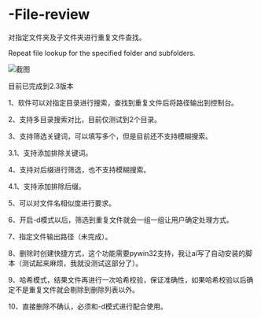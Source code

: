 # -File-review
对指定文件夹及子文件夹进行重复文件查找。

Repeat file lookup for the specified folder and subfolders.

![截图](https://github.com/user-attachments/assets/acfbc970-1fb5-4894-9625-cd6e0d6bb687)

目前已完成到2.3版本

1、软件可以对指定目录进行搜索，查找到重复文件后将路径输出到控制台。

2、支持多目录搜索对比，目前仅测试到2个目录。

3、支持筛选关键词，可以填写多个，但是目前还不支持模糊搜索。

3.1、支持添加排除关键词。

4、支持对后缀进行筛选，也不支持模糊搜索。

4.1、支持添加排除后缀。

5、可以对文件名相似度进行要求。

6、开启-d模式以后，筛选到重复文件就会一组一组让用户确定处理方式。

7、指定文件输出路径（未完成）。

8、删除时创建快捷方式，这个功能需要pywin32支持，我让ai写了自动安装的脚本（测试起来麻烦，我就没测试这部分了）。

9、哈希模式，结果文件再进行一次哈希校验，保证准确性，如果哈希校验以后确定不是重复文件就会剔除到删除列表以外。

10、直接删除不确认，必须和-d模式进行配合使用。
